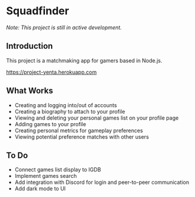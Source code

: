 # Squadfinder
*Note: This project is still in active development.*

## Introduction
This project is a matchmaking app for gamers based in Node.js.

https://project-yenta.herokuapp.com

## What Works
- Creating and logging into/out of accounts
- Creating a biography to attach to your profile
- Viewing and deleting your personal games list on your profile page
- Adding games to your profile
- Creating personal metrics for gameplay preferences
- Viewing potential preference matches with other users

## To Do
- Connect games list display to IGDB
- Implement games search
- Add integration with Discord for login and peer-to-peer communication
- Add dark mode to UI
